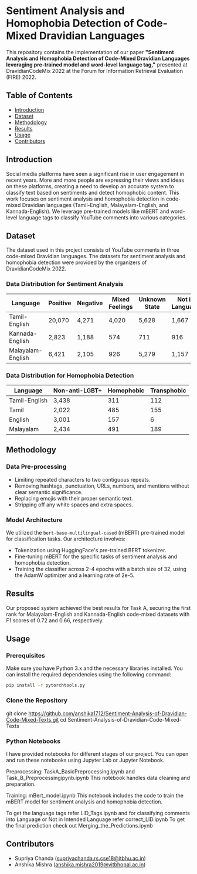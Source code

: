 # Sentiment Analysis and Homophobia Detection of Code-Mixed Dravidian Languages

This repository contains the implementation of our paper **"Sentiment Analysis and Homophobia Detection of Code-Mixed Dravidian Languages leveraging pre-trained model and word-level language tag,"** presented at DravidianCodeMix 2022 at the Forum for Information Retrieval Evaluation (FIRE) 2022.

## Table of Contents
- [Introduction](#introduction)
- [Dataset](#dataset)
- [Methodology](#methodology)
- [Results](#results)
- [Usage](#usage)
- [Contributors](#contributors)

## Introduction
Social media platforms have seen a significant rise in user engagement in recent years. More and more people are expressing their views and ideas on these platforms, creating a need to develop an accurate system to classify text based on sentiments and detect homophobic content. This work focuses on sentiment analysis and homophobia detection in code-mixed Dravidian languages (Tamil-English, Malayalam-English, and Kannada-English). We leverage pre-trained models like mBERT and word-level language tags to classify YouTube comments into various categories.

## Dataset
The dataset used in this project consists of YouTube comments in three code-mixed Dravidian languages. The datasets for sentiment analysis and homophobia detection were provided by the organizers of DravidianCodeMix 2022.

### Data Distribution for Sentiment Analysis
| Language       | Positive | Negative | Mixed Feelings | Unknown State | Not in Language |
| -------------- | -------- | -------- | -------------- | ------------- | --------------- |
| Tamil-English  | 20,070   | 4,271    | 4,020          | 5,628         | 1,667           |
| Kannada-English| 2,823    | 1,188    | 574            | 711           | 916             |
| Malayalam-English| 6,421  | 2,105    | 926            | 5,279         | 1,157           |

### Data Distribution for Homophobia Detection
| Language       | Non-anti-LGBT+ | Homophobic | Transphobic |
| -------------- | -------------- | ---------- | ----------- |
| Tamil-English  | 3,438          | 311        | 112         |
| Tamil          | 2,022          | 485        | 155         |
| English        | 3,001          | 157        | 6           |
| Malayalam      | 2,434          | 491        | 189         |

## Methodology
### Data Pre-processing
- Limiting repeated characters to two contiguous repeats.
- Removing hashtags, punctuation, URLs, numbers, and mentions without clear semantic significance.
- Replacing emojis with their proper semantic text.
- Stripping off any white spaces and extra spaces.

### Model Architecture
We utilized the `bert-base-multilingual-cased` (mBERT) pre-trained model for classification tasks. Our architecture involves:
- Tokenization using HuggingFace's pre-trained BERT tokenizer.
- Fine-tuning mBERT for the specific tasks of sentiment analysis and homophobia detection.
- Training the classifier across 2-4 epochs with a batch size of 32, using the AdamW optimizer and a learning rate of 2e-5.

## Results
Our proposed system achieved the best results for Task A, securing the first rank for Malayalam-English and Kannada-English code-mixed datasets with F1 scores of 0.72 and 0.66, respectively.

## Usage

### Prerequisites
Make sure you have Python 3.x and the necessary libraries installed. You can install the required dependencies using the following command:
```bash
pip install -r pytorchtools.py
```
### Clone the Repository
git clone https://github.com/anshika1712/Sentiment-Analysis-of-Dravidian-Code-Mixed-Texts.git
cd Sentiment-Analysis-of-Dravidian-Code-Mixed-Texts

### Python Notebooks
I have provided notebooks for different stages of our project. You can open and run these notebooks using Jupyter Lab or Jupyter Notebook.

Preprocessing: TaskA_BasicPreprocessing.ipynb and Task_B_Preprocessingipynb.ipynb
This notebook handles data cleaning and preparation.

Training: mBert_model.ipynb
This notebook includes the code to train the mBERT model for sentiment analysis and homophobia detection.

To get the language tags refer LID_Tags.ipynb and for classifying comments into Language or Not in Intended Language refer correct_LID.ipynb
To get the final prediction check out Merging_the_Predictions.ipynb

## Contributors
- Supriya Chanda (supriyachanda.rs.cse18@itbhu.ac.in)
- Anshika Mishra (anshika.mishra2019@vitbhopal.ac.in)

